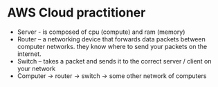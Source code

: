 # AWS Cloud practitioner
-   Server - is composed of cpu (compute) and ram (memory)
-   Router – a networking device that forwards data packets between computer networks. they know where to send your packets on the internet.
-   Switch – takes a packet and sends it to the correct server / client on your network
- Computer -> router -> switch -> some other network of computers

